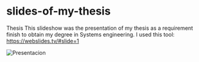 # slides-of-my-thesis
Thesis
This slideshow was the presentation of my thesis as a requirement finish to obtain my degree in Systems engineering.
I used  this tool: https://webslides.tv/#slide=1

<image src="/img/page-1.png" alt="Presentacion">
